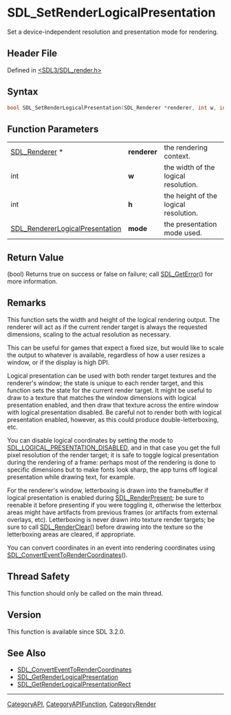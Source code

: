 # SDL_SetRenderLogicalPresentation

Set a device-independent resolution and presentation mode for rendering.

## Header File

Defined in [<SDL3/SDL_render.h>](https://github.com/libsdl-org/SDL/blob/main/include/SDL3/SDL_render.h)

## Syntax

```c
bool SDL_SetRenderLogicalPresentation(SDL_Renderer *renderer, int w, int h, SDL_RendererLogicalPresentation mode);
```

## Function Parameters

|                                                                    |              |                                       |
| ------------------------------------------------------------------ | ------------ | ------------------------------------- |
| [SDL_Renderer](SDL_Renderer) *                                     | **renderer** | the rendering context.                |
| int                                                                | **w**        | the width of the logical resolution.  |
| int                                                                | **h**        | the height of the logical resolution. |
| [SDL_RendererLogicalPresentation](SDL_RendererLogicalPresentation) | **mode**     | the presentation mode used.           |

## Return Value

(bool) Returns true on success or false on failure; call
[SDL_GetError](SDL_GetError)() for more information.

## Remarks

This function sets the width and height of the logical rendering output.
The renderer will act as if the current render target is always the
requested dimensions, scaling to the actual resolution as necessary.

This can be useful for games that expect a fixed size, but would like to
scale the output to whatever is available, regardless of how a user resizes
a window, or if the display is high DPI.

Logical presentation can be used with both render target textures and the
renderer's window; the state is unique to each render target, and this
function sets the state for the current render target. It might be useful
to draw to a texture that matches the window dimensions with logical
presentation enabled, and then draw that texture across the entire window
with logical presentation disabled. Be careful not to render both with
logical presentation enabled, however, as this could produce
double-letterboxing, etc.

You can disable logical coordinates by setting the mode to
[SDL_LOGICAL_PRESENTATION_DISABLED](SDL_LOGICAL_PRESENTATION_DISABLED), and
in that case you get the full pixel resolution of the render target; it is
safe to toggle logical presentation during the rendering of a frame:
perhaps most of the rendering is done to specific dimensions but to make
fonts look sharp, the app turns off logical presentation while drawing
text, for example.

For the renderer's window, letterboxing is drawn into the framebuffer if
logical presentation is enabled during
[SDL_RenderPresent](SDL_RenderPresent); be sure to reenable it before
presenting if you were toggling it, otherwise the letterbox areas might
have artifacts from previous frames (or artifacts from external overlays,
etc). Letterboxing is never drawn into texture render targets; be sure to
call [SDL_RenderClear](SDL_RenderClear)() before drawing into the texture
so the letterboxing areas are cleared, if appropriate.

You can convert coordinates in an event into rendering coordinates using
[SDL_ConvertEventToRenderCoordinates](SDL_ConvertEventToRenderCoordinates)().

## Thread Safety

This function should only be called on the main thread.

## Version

This function is available since SDL 3.2.0.

## See Also

- [SDL_ConvertEventToRenderCoordinates](SDL_ConvertEventToRenderCoordinates)
- [SDL_GetRenderLogicalPresentation](SDL_GetRenderLogicalPresentation)
- [SDL_GetRenderLogicalPresentationRect](SDL_GetRenderLogicalPresentationRect)

----
[CategoryAPI](CategoryAPI), [CategoryAPIFunction](CategoryAPIFunction), [CategoryRender](CategoryRender)

